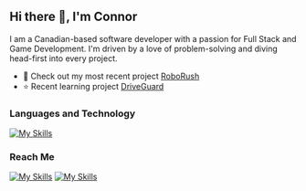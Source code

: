 ## Hi there 👋, I'm Connor
I am a Canadian-based software developer with a passion for Full Stack and Game Development. I'm driven by a love of problem-solving and diving head-first into every project.

-  🚀 Check out my most recent project [RoboRush](https://github.com/millerforce/RoboRush)
-  ⭐ Recent learning project [DriveGuard](https://github.com/millerforce/DriveGuard-App)

### Languages and Technology
[![My Skills](https://skillicons.dev/icons?i=java,androidstudio,cs,cpp,c,unity,postgres,spring)](https://skillicons.dev)

### Reach Me
[![My Skills](https://skillicons.dev/icons?i=linkedin)](www.linkedin.com/in/connorrmiller)
[![My Skills](https://skillicons.dev/icons?i=gmail)](miller77fb@gmail.com)

<!--
**millerforce/millerforce** is a ✨ _special_ ✨ repository because its `README.md` (this file) appears on your GitHub profile.

Here are some ideas to get you started:

- 🔭 I’m currently working on ...
- 🌱 I’m currently learning ...
- 👯 I’m looking to collaborate on ...
- 🤔 I’m looking for help with ...
- 💬 Ask me about ...
- 📫 How to reach me: ...
- 😄 Pronouns: ...
- ⚡ Fun fact: ...
-->
